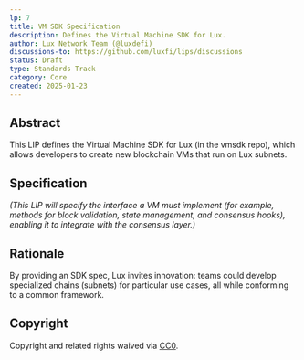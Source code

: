 ```yaml
---
lp: 7
title: VM SDK Specification
description: Defines the Virtual Machine SDK for Lux.
author: Lux Network Team (@luxdefi)
discussions-to: https://github.com/luxfi/lips/discussions
status: Draft
type: Standards Track
category: Core
created: 2025-01-23
---
```


## Abstract

This LIP defines the Virtual Machine SDK for Lux (in the vmsdk repo), which allows developers to create new blockchain VMs that run on Lux subnets.

## Specification

*(This LIP will specify the interface a VM must implement (for example, methods for block validation, state management, and consensus hooks), enabling it to integrate with the consensus layer.)*

## Rationale

By providing an SDK spec, Lux invites innovation: teams could develop specialized chains (subnets) for particular use cases, all while conforming to a common framework.

## Copyright

Copyright and related rights waived via [CC0](../LICENSE.md).
